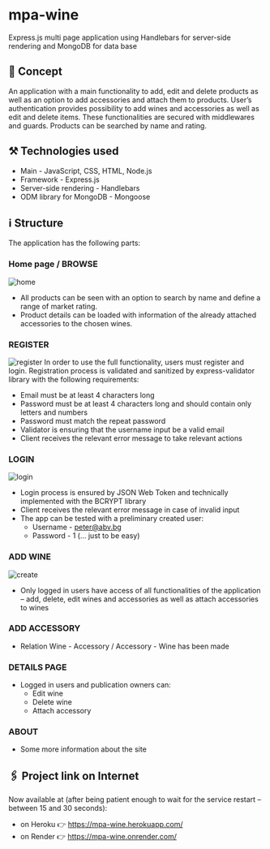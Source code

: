 # mpa-wine
Express.js multi page application using Handlebars for server-side rendering and MongoDB for data base
## :speech_balloon: Concept
An application with a main functionality to add, edit and delete products as well as an option to add accessories and attach them to products. User’s authentication provides possibility to add wines and accessories as well as edit and delete items. These functionalities are secured with middlewares and guards. 
Products can be searched by name and rating.
## :hammer_and_pick: Technologies used 
* Main - JavaScript, CSS, HTML, Node.js
* Framework - Express.js
* Server-side rendering - Handlebars
* ODM library for MongoDB - Mongoose
## :information_source: Structure
The application has the following parts:
### Home page / BROWSE
![home](https://user-images.githubusercontent.com/102145445/206909873-5655eea1-b290-43d3-96b8-5d78d831dab1.jpg)
* All products can be seen with an option to search by name and define a range of market rating. 
* Product details can be loaded with information of the already attached accessories to the chosen wines.
### REGISTER
![register](https://user-images.githubusercontent.com/102145445/206910073-9b269b07-135e-47c2-9a87-448a39ad183d.jpg)
In order to use the full functionality, users must register and login.
Registration process is validated and sanitized by express-validator library with the following requirements:
* Email must be at least 4 characters long
* Password must be at least 4 characters long and should contain only letters and numbers
* Password must match the repeat password
* Validator is ensuring that the username input be a valid email
* Client receives the relevant error message to take relevant actions
### LOGIN
![login](https://user-images.githubusercontent.com/102145445/206910230-d9d48946-69b4-44dd-b15f-631ec0d8296c.jpg)
* Login process is ensured by JSON Web Token and technically implemented with the BCRYPT library 
* Client receives the relevant error message in case of invalid input
* The app can be tested with a preliminary created user:
    * Username - peter@abv.bg
    * Password - 1 (… just to be easy)
### ADD WINE
![create](https://user-images.githubusercontent.com/102145445/206910417-944bca66-4a79-4c4c-9fd3-356461c375e0.jpg)
* Only logged in users have access of all functionalities of the application – add, delete, edit wines and accessories as well as attach accessories  to wines
### ADD ACCESSORY
* Relation Wine - Accessory / Accessory - Wine has been made
### DETAILS PAGE
* Logged in users and publication owners can:
    * Edit wine
    * Delete wine
    * Attach accessory
### ABOUT
* Some more information about the site
## :paperclips: Project link on Internet
Now available at (after being patient enough to wait for the service restart – between 15 and 30 seconds): 
* on Heroku :point_right: https://mpa-wine.herokuapp.com/
* on Render :point_right: https://mpa-wine.onrender.com/
